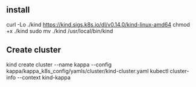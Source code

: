 ## install

curl -Lo ./kind <https://kind.sigs.k8s.io/dl/v0.14.0/kind-linux-amd64>
chmod +x ./kind
sudo mv ./kind /usr/local/bin/kind

## Create cluster

kind create cluster --name kappa --config kappa/kappa_k8s_config/yamls/cluster/kind-cluster.yaml
kubectl cluster-info --context kind-kappa
